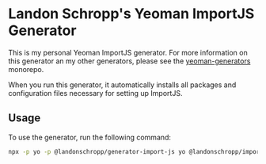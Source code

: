 # Landon Schropp's Yeoman ImportJS Generator

This is my personal Yeoman ImportJS generator. For more information on this generator an my other
generators, please see the [yeoman-generators](https://github.com/LandonSchropp/yeoman-generators)
monorepo.

When you run this generator, it automatically installs all packages and configuration files
necessary for setting up ImportJS.

## Usage

To use the generator, run the following command:

``` sh
npx -p yo -p @landonschropp/generator-import-js yo @landonschropp/import-js
```
